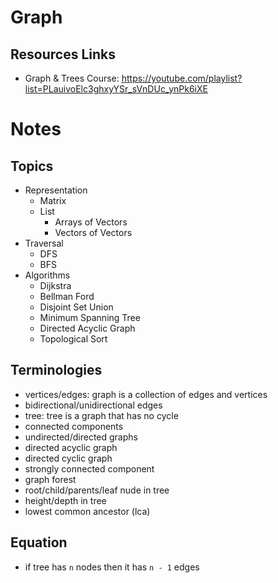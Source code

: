 # Graph

## Resources Links

-   Graph & Trees Course: https://youtube.com/playlist?list=PLauivoElc3ghxyYSr_sVnDUc_ynPk6iXE

# Notes

## Topics

-   Representation
    -   Matrix
    -   List
        -   Arrays of Vectors
        -   Vectors of Vectors
-   Traversal
    -   DFS
    -   BFS
-   Algorithms
    -   Dijkstra
    -   Bellman Ford
    -   Disjoint Set Union
    -   Minimum Spanning Tree
    -   Directed Acyclic Graph
    -   Topological Sort

## Terminologies

-   vertices/edges: graph is a collection of edges and vertices
-   bidirectional/unidirectional edges
-   tree: tree is a graph that has no cycle
-   connected components
-   undirected/directed graphs
-   directed acyclic graph
-   directed cyclic graph
-   strongly connected component
-   graph forest
-   root/child/parents/leaf nude in tree
-   height/depth in tree
-   lowest common ancestor (lca)

## Equation

-   if tree has `n` nodes then it has `n - 1` edges

